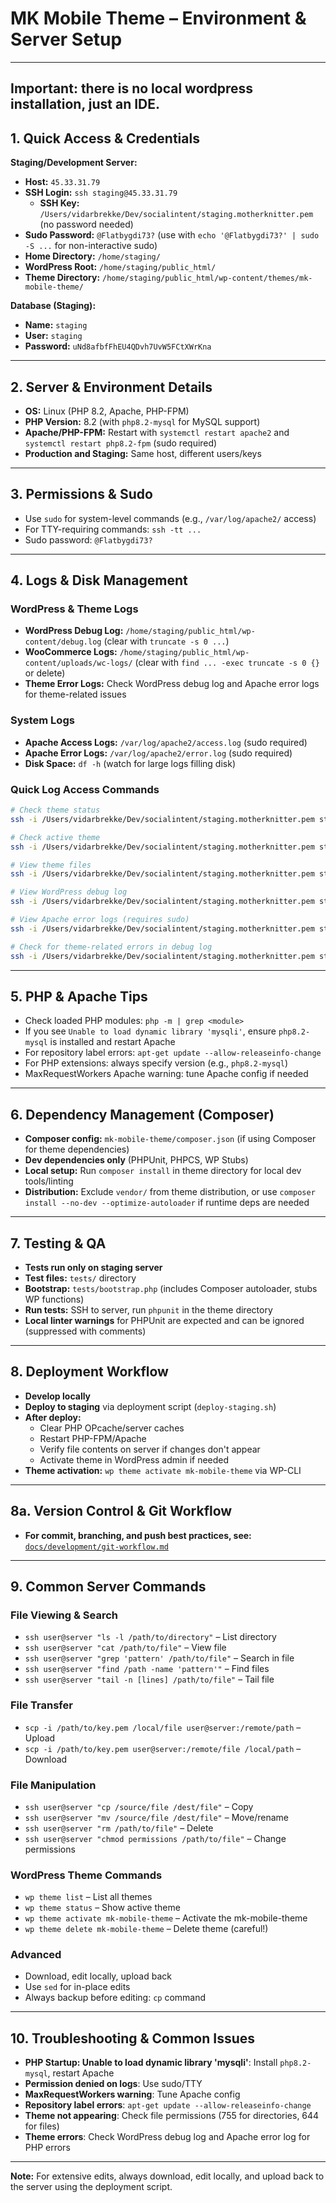 # MK Mobile Theme – Environment & Server Setup

---

## Important: there is no local wordpress installation, just an IDE.

## 1. Quick Access & Credentials

**Staging/Development Server:**
- **Host:** `45.33.31.79`
- **SSH Login:** `ssh staging@45.33.31.79`
    - **SSH Key:** `/Users/vidarbrekke/Dev/socialintent/staging.motherknitter.pem` (no password needed)
- **Sudo Password:** `@Flatbygdi73?` (use with `echo '@Flatbygdi73?' | sudo -S ...` for non-interactive sudo)
- **Home Directory:** `/home/staging/`
- **WordPress Root:** `/home/staging/public_html/`
- **Theme Directory:** `/home/staging/public_html/wp-content/themes/mk-mobile-theme/`

**Database (Staging):**
- **Name:** `staging`
- **User:** `staging`
- **Password:** `uNd8afbfFhEU4QDvh7UvW5FCtXWrKna`

---

## 2. Server & Environment Details

- **OS:** Linux (PHP 8.2, Apache, PHP-FPM)
- **PHP Version:** 8.2 (with `php8.2-mysql` for MySQL support)
- **Apache/PHP-FPM:** Restart with `systemctl restart apache2` and `systemctl restart php8.2-fpm` (sudo required)
- **Production and Staging:** Same host, different users/keys

---

## 3. Permissions & Sudo
- Use `sudo` for system-level commands (e.g., `/var/log/apache2/` access)
- For TTY-requiring commands: `ssh -tt ...`
- Sudo password: `@Flatbygdi73?`

---

## 4. Logs & Disk Management

### WordPress & Theme Logs
- **WordPress Debug Log:** `/home/staging/public_html/wp-content/debug.log` (clear with `truncate -s 0 ...`)
- **WooCommerce Logs:** `/home/staging/public_html/wp-content/uploads/wc-logs/` (clear with `find ... -exec truncate -s 0 {}` or delete)
- **Theme Error Logs:** Check WordPress debug log and Apache error logs for theme-related issues

### System Logs
- **Apache Access Logs:** `/var/log/apache2/access.log` (sudo required)
- **Apache Error Logs:** `/var/log/apache2/error.log` (sudo required)
- **Disk Space:** `df -h` (watch for large logs filling disk)

### Quick Log Access Commands
```bash
# Check theme status
ssh -i /Users/vidarbrekke/Dev/socialintent/staging.motherknitter.pem staging@45.33.31.79 "cd /home/staging/public_html && wp theme list | grep mk-mobile-theme"

# Check active theme
ssh -i /Users/vidarbrekke/Dev/socialintent/staging.motherknitter.pem staging@45.33.31.79 "cd /home/staging/public_html && wp theme status"

# View theme files
ssh -i /Users/vidarbrekke/Dev/socialintent/staging.motherknitter.pem staging@45.33.31.79 "ls -la /home/staging/public_html/wp-content/themes/mk-mobile-theme/"

# View WordPress debug log
ssh -i /Users/vidarbrekke/Dev/socialintent/staging.motherknitter.pem staging@45.33.31.79 "tail -50 /home/staging/public_html/wp-content/debug.log"

# View Apache error logs (requires sudo)
ssh -i /Users/vidarbrekke/Dev/socialintent/staging.motherknitter.pem staging@45.33.31.79 "echo '@Flatbygdi73?' | sudo -S tail -50 /var/log/apache2/error.log"

# Check for theme-related errors in debug log
ssh -i /Users/vidarbrekke/Dev/socialintent/staging.motherknitter.pem staging@45.33.31.79 "grep -i 'mk-mobile-theme\|theme' /home/staging/public_html/wp-content/debug.log | tail -20"
```

---

## 5. PHP & Apache Tips
- Check loaded PHP modules: `php -m | grep <module>`
- If you see `Unable to load dynamic library 'mysqli'`, ensure `php8.2-mysql` is installed and restart Apache
- For repository label errors: `apt-get update --allow-releaseinfo-change`
- For PHP extensions: always specify version (e.g., `php8.2-mysql`)
- MaxRequestWorkers Apache warning: tune Apache config if needed

---

## 6. Dependency Management (Composer)
- **Composer config:** `mk-mobile-theme/composer.json` (if using Composer for theme dependencies)
- **Dev dependencies only** (PHPUnit, PHPCS, WP Stubs)
- **Local setup:** Run `composer install` in theme directory for local dev tools/linting
- **Distribution:** Exclude `vendor/` from theme distribution, or use `composer install --no-dev --optimize-autoloader` if runtime deps are needed

---

## 7. Testing & QA
- **Tests run only on staging server**
- **Test files:** `tests/` directory
- **Bootstrap:** `tests/bootstrap.php` (includes Composer autoloader, stubs WP functions)
- **Run tests:** SSH to server, run `phpunit` in the theme directory
- **Local linter warnings** for PHPUnit are expected and can be ignored (suppressed with comments)

---

## 8. Deployment Workflow
- **Develop locally**
- **Deploy to staging** via deployment script (`deploy-staging.sh`)
- **After deploy:**
    - Clear PHP OPcache/server caches
    - Restart PHP-FPM/Apache
    - Verify file contents on server if changes don't appear
    - Activate theme in WordPress admin if needed
- **Theme activation:** `wp theme activate mk-mobile-theme` via WP-CLI

---

## 8a. Version Control & Git Workflow
- **For commit, branching, and push best practices, see:** [`docs/development/git-workflow.md`](git-workflow.md)

---

## 9. Common Server Commands

### File Viewing & Search
- `ssh user@server "ls -l /path/to/directory"` – List directory
- `ssh user@server "cat /path/to/file"` – View file
- `ssh user@server "grep 'pattern' /path/to/file"` – Search in file
- `ssh user@server "find /path -name 'pattern'"` – Find files
- `ssh user@server "tail -n [lines] /path/to/file"` – Tail file

### File Transfer
- `scp -i /path/to/key.pem /local/file user@server:/remote/path` – Upload
- `scp -i /path/to/key.pem user@server:/remote/file /local/path` – Download

### File Manipulation
- `ssh user@server "cp /source/file /dest/file"` – Copy
- `ssh user@server "mv /source/file /dest/file"` – Move/rename
- `ssh user@server "rm /path/to/file"` – Delete
- `ssh user@server "chmod permissions /path/to/file"` – Change permissions

### WordPress Theme Commands
- `wp theme list` – List all themes
- `wp theme status` – Show active theme
- `wp theme activate mk-mobile-theme` – Activate the mk-mobile-theme
- `wp theme delete mk-mobile-theme` – Delete theme (careful!)

### Advanced
- Download, edit locally, upload back
- Use `sed` for in-place edits
- Always backup before editing: `cp` command

---

## 10. Troubleshooting & Common Issues
- **PHP Startup: Unable to load dynamic library 'mysqli'**: Install `php8.2-mysql`, restart Apache
- **Permission denied on logs**: Use sudo/TTY
- **MaxRequestWorkers warning**: Tune Apache config
- **Repository label errors**: `apt-get update --allow-releaseinfo-change`
- **Theme not appearing**: Check file permissions (755 for directories, 644 for files)
- **Theme errors**: Check WordPress debug log and Apache error log for PHP errors

---

**Note:** For extensive edits, always download, edit locally, and upload back to the server using the deployment script.
